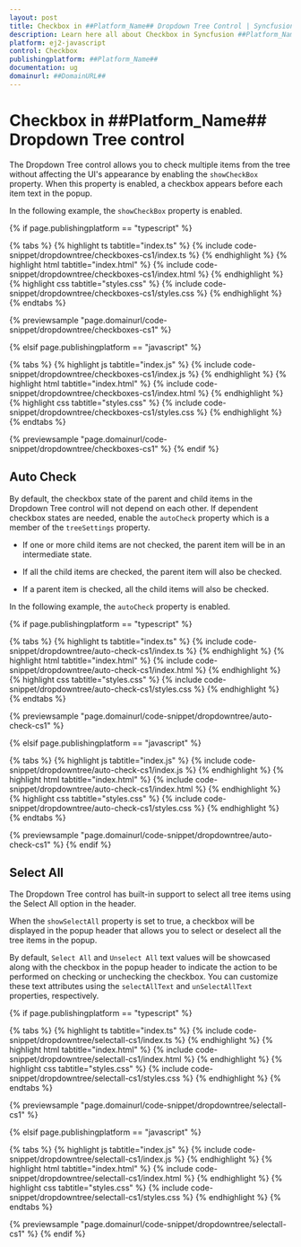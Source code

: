 ```yaml
---
layout: post
title: Checkbox in ##Platform_Name## Dropdown Tree Control | Syncfusion
description: Learn here all about Checkbox in Syncfusion ##Platform_Name## Dropdown Tree control of Syncfusion Essential JS 2 and more.
platform: ej2-javascript
control: Checkbox 
publishingplatform: ##Platform_Name##
documentation: ug
domainurl: ##DomainURL##
---
```


# Checkbox in ##Platform_Name## Dropdown Tree control

The Dropdown Tree control allows you to check multiple items from the tree without affecting the UI's appearance by enabling the `showCheckBox` property. When this property is enabled, a checkbox appears before each item text in the popup.

In the following example, the `showCheckBox` property is enabled.

{% if page.publishingplatform == "typescript" %}

 {% tabs %}
{% highlight ts tabtitle="index.ts" %}
{% include code-snippet/dropdowntree/checkboxes-cs1/index.ts %}
{% endhighlight %}
{% highlight html tabtitle="index.html" %}
{% include code-snippet/dropdowntree/checkboxes-cs1/index.html %}
{% endhighlight %}
{% highlight css tabtitle="styles.css" %}
{% include code-snippet/dropdowntree/checkboxes-cs1/styles.css %}
{% endhighlight %}
{% endtabs %}

{% previewsample "page.domainurl/code-snippet/dropdowntree/checkboxes-cs1" %}

{% elsif page.publishingplatform == "javascript" %}

{% tabs %}
{% highlight js tabtitle="index.js" %}
{% include code-snippet/dropdowntree/checkboxes-cs1/index.js %}
{% endhighlight %}
{% highlight html tabtitle="index.html" %}
{% include code-snippet/dropdowntree/checkboxes-cs1/index.html %}
{% endhighlight %}
{% highlight css tabtitle="styles.css" %}
{% include code-snippet/dropdowntree/checkboxes-cs1/styles.css %}
{% endhighlight %}
{% endtabs %}
        
{% previewsample "page.domainurl/code-snippet/dropdowntree/checkboxes-cs1" %}
{% endif %}

## Auto Check

By default, the checkbox state of the parent and child items in the Dropdown Tree control will not depend on each other. If dependent checkbox states are needed, enable the `autoCheck` property which is a member of the `treeSettings` property.

* If one or more child items are not checked, the parent item will be in an intermediate state.

* If all the child items are checked, the parent item will also be checked.

* If a parent item is checked, all the child items will also be checked.

In the following example, the `autoCheck` property is enabled.

{% if page.publishingplatform == "typescript" %}

{% tabs %}
{% highlight ts tabtitle="index.ts" %}
{% include code-snippet/dropdowntree/auto-check-cs1/index.ts %}
{% endhighlight %}
{% highlight html tabtitle="index.html" %}
{% include code-snippet/dropdowntree/auto-check-cs1/index.html %}
{% endhighlight %}
{% highlight css tabtitle="styles.css" %}
{% include code-snippet/dropdowntree/auto-check-cs1/styles.css %}
{% endhighlight %}
{% endtabs %}

{% previewsample "page.domainurl/code-snippet/dropdowntree/auto-check-cs1" %}

{% elsif page.publishingplatform == "javascript" %}

{% tabs %}
{% highlight js tabtitle="index.js" %}
{% include code-snippet/dropdowntree/auto-check-cs1/index.js %}
{% endhighlight %}
{% highlight html tabtitle="index.html" %}
{% include code-snippet/dropdowntree/auto-check-cs1/index.html %}
{% endhighlight %}
{% highlight css tabtitle="styles.css" %}
{% include code-snippet/dropdowntree/auto-check-cs1/styles.css %}
{% endhighlight %}
{% endtabs %}

{% previewsample "page.domainurl/code-snippet/dropdowntree/auto-check-cs1" %}
{% endif %}

## Select All

The Dropdown Tree control has built-in support to select all tree items using the Select All option in the header.

When the `showSelectAll` property is set to true, a checkbox will be displayed in the popup header that allows you to select or deselect all the tree items in the popup.

By default, `Select All` and `Unselect All` text values will be showcased along with the checkbox in the popup header to indicate the action to be performed on checking or unchecking the checkbox. You can customize these text attributes using the `selectAllText` and `unSelectAllText` properties, respectively.

{% if page.publishingplatform == "typescript" %}

{% tabs %}
{% highlight ts tabtitle="index.ts" %}
{% include code-snippet/dropdowntree/selectall-cs1/index.ts %}
{% endhighlight %}
{% highlight html tabtitle="index.html" %}
{% include code-snippet/dropdowntree/selectall-cs1/index.html %}
{% endhighlight %}
{% highlight css tabtitle="styles.css" %}
{% include code-snippet/dropdowntree/selectall-cs1/styles.css %}
{% endhighlight %}
{% endtabs %}

{% previewsample "page.domainurl/code-snippet/dropdowntree/selectall-cs1" %}

{% elsif page.publishingplatform == "javascript" %}

{% tabs %}
{% highlight js tabtitle="index.js" %}
{% include code-snippet/dropdowntree/selectall-cs1/index.js %}
{% endhighlight %}
{% highlight html tabtitle="index.html" %}
{% include code-snippet/dropdowntree/selectall-cs1/index.html %}
{% endhighlight %}
{% highlight css tabtitle="styles.css" %}
{% include code-snippet/dropdowntree/selectall-cs1/styles.css %}
{% endhighlight %}
{% endtabs %}

{% previewsample "page.domainurl/code-snippet/dropdowntree/selectall-cs1" %}
{% endif %}